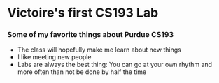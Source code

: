 # Victoire's first CS193 Lab

### Some of my favorite things about Purdue CS193

- The class will hopefully make me learn about new things
- I like meeting new people
- Labs are always the best thing: You can go at your own rhythm and more often than not be done by half the time 
